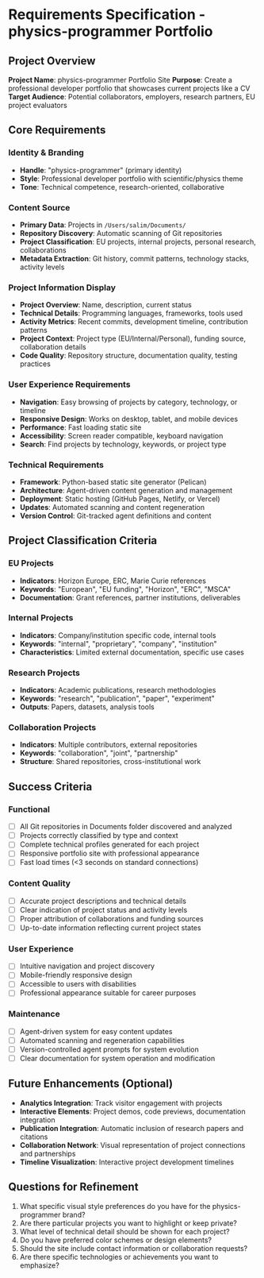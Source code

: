 # Requirements Specification - physics-programmer Portfolio

## Project Overview

**Project Name**: physics-programmer Portfolio Site
**Purpose**: Create a professional developer portfolio that showcases current projects like a CV
**Target Audience**: Potential collaborators, employers, research partners, EU project evaluators

## Core Requirements

### Identity & Branding
- **Handle**: "physics-programmer" (primary identity)
- **Style**: Professional developer portfolio with scientific/physics theme
- **Tone**: Technical competence, research-oriented, collaborative

### Content Source
- **Primary Data**: Projects in `/Users/salim/Documents/`
- **Repository Discovery**: Automatic scanning of Git repositories
- **Project Classification**: EU projects, internal projects, personal research, collaborations
- **Metadata Extraction**: Git history, commit patterns, technology stacks, activity levels

### Project Information Display
- **Project Overview**: Name, description, current status
- **Technical Details**: Programming languages, frameworks, tools used
- **Activity Metrics**: Recent commits, development timeline, contribution patterns
- **Project Context**: Project type (EU/Internal/Personal), funding source, collaboration details
- **Code Quality**: Repository structure, documentation quality, testing practices

### User Experience Requirements
- **Navigation**: Easy browsing of projects by category, technology, or timeline
- **Responsive Design**: Works on desktop, tablet, and mobile devices
- **Performance**: Fast loading static site
- **Accessibility**: Screen reader compatible, keyboard navigation
- **Search**: Find projects by technology, keywords, or project type

### Technical Requirements
- **Framework**: Python-based static site generator (Pelican)
- **Architecture**: Agent-driven content generation and management
- **Deployment**: Static hosting (GitHub Pages, Netlify, or Vercel)
- **Updates**: Automated scanning and content regeneration
- **Version Control**: Git-tracked agent definitions and content

## Project Classification Criteria

### EU Projects
- **Indicators**: Horizon Europe, ERC, Marie Curie references
- **Keywords**: "European", "EU funding", "Horizon", "ERC", "MSCA"
- **Documentation**: Grant references, partner institutions, deliverables

### Internal Projects
- **Indicators**: Company/institution specific code, internal tools
- **Keywords**: "internal", "proprietary", "company", "institution"
- **Characteristics**: Limited external documentation, specific use cases

### Research Projects
- **Indicators**: Academic publications, research methodologies
- **Keywords**: "research", "publication", "paper", "experiment"
- **Outputs**: Papers, datasets, analysis tools

### Collaboration Projects
- **Indicators**: Multiple contributors, external repositories
- **Keywords**: "collaboration", "joint", "partnership"
- **Structure**: Shared repositories, cross-institutional work

## Success Criteria

### Functional
- [ ] All Git repositories in Documents folder discovered and analyzed
- [ ] Projects correctly classified by type and context
- [ ] Complete technical profiles generated for each project
- [ ] Responsive portfolio site with professional appearance
- [ ] Fast load times (<3 seconds on standard connections)

### Content Quality
- [ ] Accurate project descriptions and technical details
- [ ] Clear indication of project status and activity levels
- [ ] Proper attribution of collaborations and funding sources
- [ ] Up-to-date information reflecting current project states

### User Experience
- [ ] Intuitive navigation and project discovery
- [ ] Mobile-friendly responsive design
- [ ] Accessible to users with disabilities
- [ ] Professional appearance suitable for career purposes

### Maintenance
- [ ] Agent-driven system for easy content updates
- [ ] Automated scanning and regeneration capabilities
- [ ] Version-controlled agent prompts for system evolution
- [ ] Clear documentation for system operation and modification

## Future Enhancements (Optional)

- **Analytics Integration**: Track visitor engagement with projects
- **Interactive Elements**: Project demos, code previews, documentation integration
- **Publication Integration**: Automatic inclusion of research papers and citations
- **Collaboration Network**: Visual representation of project connections and partnerships
- **Timeline Visualization**: Interactive project development timelines

## Questions for Refinement

1. What specific visual style preferences do you have for the physics-programmer brand?
2. Are there particular projects you want to highlight or keep private?
3. What level of technical detail should be shown for each project?
4. Do you have preferred color schemes or design elements?
5. Should the site include contact information or collaboration requests?
6. Are there specific technologies or achievements you want to emphasize?